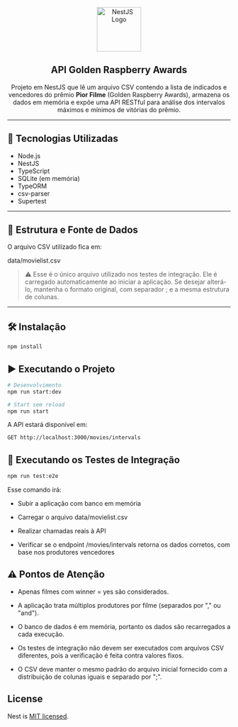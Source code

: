 <p align="center">
  <img src="https://nestjs.com/img/logo-small.svg" width="100" alt="NestJS Logo" />
</p>

<h2 align="center">API Golden Raspberry Awards</h2>

<p align="center">
  Projeto em NestJS que lê um arquivo CSV contendo a lista de indicados e vencedores do prêmio <strong>Pior Filme</strong> (Golden Raspberry Awards), armazena os dados em memória e expõe uma API RESTful para análise dos intervalos máximos e mínimos de vitórias do prêmio.
</p>

---

## 🚀 Tecnologias Utilizadas

- Node.js
- NestJS
- TypeScript
- SQLite (em memória)
- TypeORM
- csv-parser
- Supertest

---

## 📂 Estrutura e Fonte de Dados

O arquivo CSV utilizado fica em:

data/movielist.csv


> ⚠️ Esse é o único arquivo utilizado nos testes de integração. Ele é carregado automaticamente ao iniciar a aplicação.
Se desejar alterá-lo, mantenha o formato original, com separador ; e a mesma estrutura de colunas.

---

## 🛠️ Instalação

```bash
npm install
```
## ▶️ Executando o Projeto
```bash
# Desenvolvimento
npm run start:dev

# Start sem reload
npm run start

```
A API estará disponível em:
```bash
GET http://localhost:3000/movies/intervals
```
## 🧪 Executando os Testes de Integração
```bash
npm run test:e2e
```
Esse comando irá:

- Subir a aplicação com banco em memória

- Carregar o arquivo data/movielist.csv

- Realizar chamadas reais à API

- Verificar se o endpoint /movies/intervals retorna os dados corretos, com base nos produtores vencedores

## ⚠️ Pontos de Atenção
- Apenas filmes com winner = yes são considerados.

- A aplicação trata múltiplos produtores por filme (separados por "," ou "and").

- O banco de dados é em memória, portanto os dados são recarregados a cada execução.

- Os testes de integração não devem ser executados com arquivos CSV diferentes, pois a verificação é feita contra valores fixos.

- O CSV deve manter o mesmo padrão do arquivo inicial fornecido com a distribuição de colunas iguais e separado por ";".
## License

Nest is [MIT licensed](https://github.com/nestjs/nest/blob/master/LICENSE).


